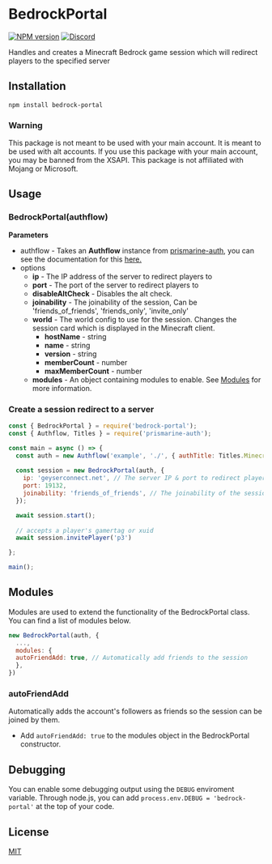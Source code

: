 # BedrockPortal
[![NPM version](https://img.shields.io/npm/v/bedrock-portal.svg)](http://npmjs.com/package/bedrock-portal)
[![Discord](https://img.shields.io/badge/chat-on%20discord-brightgreen.svg)](https://discord.gg/KTyd9HWuBD)

Handles and creates a Minecraft Bedrock game session which will redirect players to the specified server

## Installation
```shell
npm install bedrock-portal
```

### Warning
This package is not meant to be used with your main account. It is meant to be used with alt accounts. If you use this package with your main account, you may be banned from the XSAPI. This package is not affiliated with Mojang or Microsoft.

## Usage

### BedrockPortal(authflow)
**Parameters**
- authflow - Takes an **Authflow** instance from [prismarine-auth](https://github.com/PrismarineJS/prismarine-auth), you can see the documentation for this [here.](https://github.com/PrismarineJS/prismarine-auth#authflow)
- options
  - **ip** - The IP address of the server to redirect players to
  - **port** - The port of the server to redirect players to
  - **disableAltCheck** - Disables the alt check.
  - **joinability** - The joinability of the session, Can be 'friends_of_friends', 'friends_only', 'invite_only'
  - **world** - The world config to use for the session. Changes the session card which is displayed in the Minecraft client.
	  - **hostName** - string
	  - **name** - string
	  - **version** - string
	  - **memberCount** - number
	  - **maxMemberCount** - number
  - **modules** - An object containing modules to enable. See [Modules](#modules) for more information.

### Create a session redirect to a server
```js
const { BedrockPortal } = require('bedrock-portal');
const { Authflow, Titles } = require('prismarine-auth');

const main = async () => {
  const auth = new Authflow('example', './', { authTitle: Titles.MinecraftNintendoSwitch, deviceType: 'Nintendo' });
  
  const session = new BedrockPortal(auth, {
    ip: 'geyserconnect.net', // The server IP & port to redirect players to
    port: 19132,
    joinability: 'friends_of_friends', // The joinability of the session. Can be 'friends_of_friends', 'friends_only', 'invite_only'
  });

  await session.start();
	
  // accepts a player's gamertag or xuid
  await session.invitePlayer('p3')

};

main();
```

## Modules

Modules are used to extend the functionality of the BedrockPortal class. You can find a list of modules below.

```js
new BedrockPortal(auth, {
  ...,
  modules: {
  autoFriendAdd: true, // Automatically add friends to the session
  },
})
```

### autoFriendAdd

Automatically adds the account's followers as friends so the session can be joined by them.
* Add `autoFriendAdd: true` to the modules object in the BedrockPortal constructor.


## Debugging

You can enable some debugging output using the `DEBUG` enviroment variable. Through node.js, you can add `process.env.DEBUG = 'bedrock-portal'` at the top of your code.

## License

[MIT](LICENSE)
